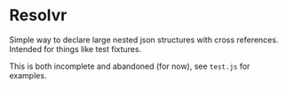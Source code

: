 # Resolvr

Simple way to declare large nested json structures with cross references. Intended for things like test fixtures.

This is both incomplete and abandoned (for now), see `test.js` for examples.
